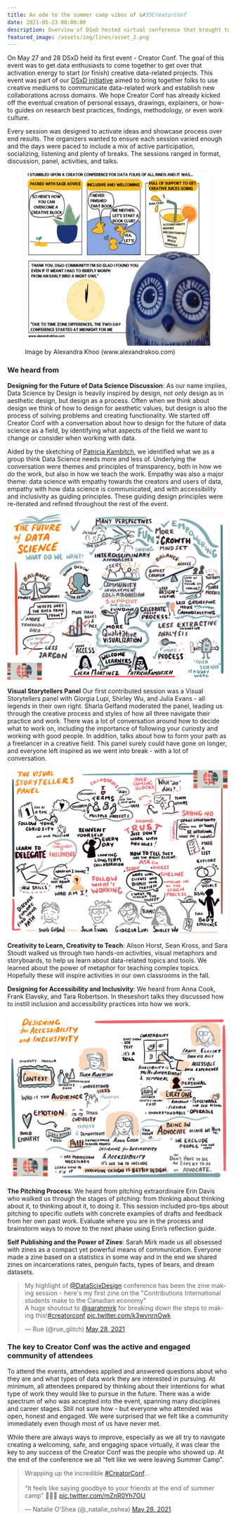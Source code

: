 ```yaml
---
title: An ode to the summer camp vibes of &#35CreatorConf
date: 2021-05-23 00:00:00
description: Overview of DSxD hosted virtual conference that brought together creative data enthusiast across all fields. 
featured_image: /assets/img/lines/asset_2.png
--- 
```



On May 27 and 28 DSxD held its first event - Creator Conf.  The goal of this event was to get data enthusiasts to come together to get over that activation energy to start (or finish) creative data-related projects. This event was part of our [DSxD initiative](http://datasciencebydesign.org/blog/dsxd-overview) aimed to bring together folks to use creative mediums to communicate data-related work and establish new collaborations across domains. We hope Creator Conf has already kicked off the eventual creation of personal essays, drawings, explainers, or how-to guides on research best practices, findings, methodology, or even work culture.

Every session was designed to activate ideas and showcase process over end results. The organizers wanted to ensure each session varied enough and the days were paced to include a  mix of active participation, socializing, listening and plenty of breaks. The sessions ranged in format, discussion, panel, activities, and talks. 

<figure>
	<img src="../assets/img/playthink/cartoon.png" height="400" alt="Overview Schematic">
	<figcaption>Image by Alexandra Khoo (www.alexandrakoo.com) </figcaption>
</figure>

### We heard from

**Designing for the Future of Data Science Discussion**: As our name implies, Data Science by Design is heavily inspired by design, not only design as in aesthetic design, but design as a process.  Often when we think about design we think of how to design for aesthetic values, but design is also the process of solving problems and creating functionality.  We started off Creator Conf with a conversation about how to design for the future of data science as a field, by identifying what aspects of the field we want to change or consider when working with data. 

Aided by the sketching of [Patricia Kambitch](https://playthink.com/), we identified what we as a group think Data Science needs more and less of. Underlying the conversation were themes and principles of transparency, both in how we do the work, but also in how we teach the work. Empathy was also a major theme: data science with empathy towards the creators and users of data, empathy with how data science is communicated, and with accessibility and inclusivity as guiding principles. These guiding design principles were re-iterated and refined throughout the rest of the event.


<img src="../assets/img/playthink/future.jpeg" alt="Overview Schematic">

**Visual Storytellers Panel** Our first contributed session was a Visual Storytellers panel with Giorgia Lupi, Shirley Wu, and Julia Evans - all legends in their own right. Sharla Gelfand moderated the panel, leading us through the creative process and styles of how all three navigate their practice and work. There was a lot of conversation around how to decide what to work on, including the importance of following your curiosty and working with good people. In addition, talks about how to form your path as a freelancer in a creative field. This panel surely could have gone on longer, and everyone left inspired as we went into break - with a lot of conversation.

<img src="../assets/img/playthink/visual.jpeg" alt="Overview Schematic">

**Creativity to Learn, Creativity to Teach**: Alison Horst, Sean Kross, and Sara Stoudt walked us through two hands-on activities, visual metaphors and storyboards, to help us learn about data-related topics and tools. We learned about the power of metaphor for teaching complex topics. Hopefully these will inspire activities in our own classrooms in the fall.  

**Designing for Accessibility and Inclusivity**: We heard from Anna Cook, Frank Elavsky, and Tara Robertson. In theseshort talks they discussed how to instill inclusion and accessibility practices into how we work.  

<img src="../assets/img/playthink/inclusive.jpeg" alt="Overview Schematic">

**The Pitching Process**: We heard from pitching extraordinaire Erin Davis who walked us through the stages of pitching: from thinking about thinking about it, to thinking about it, to doing it. This session included pro-tips about pitching to specific outlets with concrete examples of drafts and feedback from her own past work. Evaluate where you are in the process and brainstorm ways to move to the next phase using Erin’s reflection guide. 

**Self Publishing and the Power of Zines**: Sarah Mirk made us all obsessed with zines as a compact yet powerful means of communication. Everyone made a zine based on a statistics in some way and in the end we shared zines on incarcerations rates, penguin facts, types of bears, and dream datasets.  

<blockquote class="twitter-tweet"><p lang="en" dir="ltr">My highlight of <a href="https://twitter.com/DataScixDesign?ref_src=twsrc%5Etfw">@DataScixDesign</a> conference has been the zine making session - here&#39;s my first zine on the &quot;Contributions International students make to the Canadian economy&quot; <br>A huge shoutout to <a href="https://twitter.com/sarahmirk?ref_src=twsrc%5Etfw">@sarahmirk</a> for breaking down the steps to making this!<a href="https://twitter.com/hashtag/creatorconf?src=hash&amp;ref_src=twsrc%5Etfw">#creatorconf</a> <a href="https://t.co/k3wvnrnOwk">pic.twitter.com/k3wvnrnOwk</a></p>&mdash; Rue (@rue_glitch) <a href="https://twitter.com/rue_glitch/status/1398387150803013634?ref_src=twsrc%5Etfw">May 28, 2021</a></blockquote> <script async src="https://platform.twitter.com/widgets.js" charset="utf-8"></script>

### The key to Creator Conf was the active and engaged community of attendees
 
To attend the events, attendees applied and answered questions about who they are and what types of data work they are interested in pursuing. At minimum, all attendees prepared by thinking about their intentions for what type of work they would like to pursue in the future. There was a wide spectrum of who was accepted into the event, spanning many disciplines and career stages. Still not sure how - but everyone who attended was open, honest and engaged.  We were surprised that we felt like a community immediately even though most of us have never met.   

While there are always ways to improve, especially as we all try to navigate creating a welcoming, safe, and engaging space virtually, it was clear the key to any success of the Creator Conf was the people who showed up.  At the end of the conference we all “felt like we were leaving Summer Camp”. 


<blockquote class="twitter-tweet"><p lang="en" dir="ltr">Wrapping up the incredible <a href="https://twitter.com/hashtag/CreatorConf?src=hash&amp;ref_src=twsrc%5Etfw">#CreatorConf</a>... <br><br>“It feels like saying goodbye to your friends at the end of summer camp” 💯😭💕 <a href="https://t.co/mZnR0Yh7OU">pic.twitter.com/mZnR0Yh7OU</a></p>&mdash; Natalie O&#39;Shea (@_natalie_oshea) <a href="https://twitter.com/_natalie_oshea/status/1398395223445757952?ref_src=twsrc%5Etfw">May 28, 2021</a></blockquote> <script async src="https://platform.twitter.com/widgets.js" charset="utf-8"></script>

